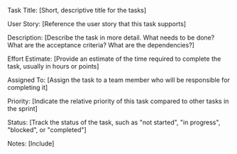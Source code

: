 Task Title: [Short, descriptive title for the tasks]

User Story: [Reference the user story that this task supports]

Description: [Describe the task in more detail. What needs to be done? What are the acceptance criteria? What are the dependencies?]

Effort Estimate: [Provide an estimate of the time required to complete the task, usually in hours or points]

Assigned To: [Assign the task to a team member who will be responsible for completing it]

Priority: [Indicate the relative priority of this task compared to other tasks in the sprint]

Status: [Track the status of the task, such as "not started", "in progress", "blocked", or "completed"]

Notes: [Include]